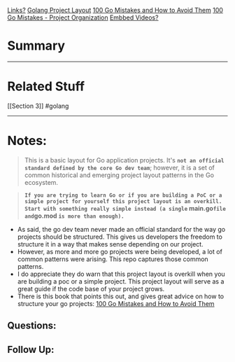 [Links?](#)
[Golang Project Layout](https://github.com/golang-standards/project-layout)
[100 Go Mistakes and How to Avoid Them](https://github.com/teivah/100-go-mistakes)
[100 Go Mistakes - Project Organization](https://github.com/teivah/100-go-mistakes)
[Embbed Videos?](#)
# Summary

----
# Related Stuff
[[Section 3]]
#golang 

----
# Notes:
> This is a basic layout for Go application projects. It's **`not an official standard defined by the core Go dev team`**; however, it is a set of common historical and emerging project layout patterns in the Go ecosystem.

> **`If you are trying to learn Go or if you are building a PoC or a simple project for yourself this project layout is an overkill. Start with something really simple instead (a single` main.go`file and`go.mod `is more than enough).`** 
- As said, the go dev team never made an official standard for the way go projects should be structured. This gives us developers the freedom to structure it in a way that makes sense depending on our project.
- However, as more and more go projects were being developed, a lot of common patterns were arising. This repo captures those common patterns.
- I do appreciate they do warn that this project layout is overkill when you are building a  poc or a simple project. This project layout will serve as a great guide if the code base of your project grows.
- There is this book that points this out, and gives great advice on how to structure your go projects:
  [100 Go Mistakes and How to Avoid Them](https://github.com/teivah/100-go-mistakes)
## Questions:

## Follow Up:
